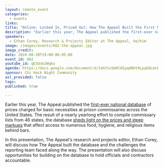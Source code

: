 ```yaml
---
layout: remote_event
categories:
  - events
links: 
title: "Online: Locked In, Priced Out: How The Appeal Built the First National Database of Prison Commissary Prices"
description: "Earlier this year, The Appeal published the first-ever national database of prices charged for basic necessities at prison commissaries across the United States. The result of a nearly yearlong effort to compile commissary lists from 46 states, the database sheds light on the prices and steep markups that affect access to numerous food, hygiene, and religious items behind bars. In this presentation, The Appeal’s research and projects editor, Ethan Corey, will discuss how The Appeal built the database and the challenges the reporting team faced along the way. The presentation will also discuss opportunities for building on the database to hold officials and contractors accountable."
speakers:
  - Ethan Corey, Research & Projects Editor at The Appeal, he/him
image: /images/events/602-the-appeal.jpg
image_credit:
date: 2024-08-20T19:00:00-05:00
event_id: 602
youtube_id: qE3UnbJWqko
agenda: https://docs.google.com/document/d/14GtScQm0l6GyqdNht0LpqG8LmcEF7i3COjNJ06PaTj8/edit#
sponsor: Chi Hack Night Community
asl_provided: false
tags: 
published: true

---
```


Earlier this year, The Appeal published the [first-ever national database](https://theappeal.org/commissary-database/) of prices charged for basic necessities at prison commissaries across the United States. The result of a nearly yearlong effort to compile commissary lists from 46 states, the database [sheds light on the prices and steep markups](https://theappeal.org/locked-in-priced-out-how-much-prison-commissary-prices/) that affect access to numerous food, hygiene, and religious items behind bars. 

In this presentation, The Appeal's research and projects editor, Ethan Corey, will discuss how The Appeal built the database and the challenges the reporting team faced along the way. The presentation will also discuss opportunities for building on the database to hold officials and contractors accountable.